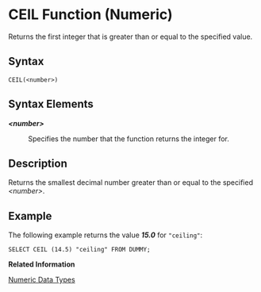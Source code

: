 <!-- loio20db6dd575191014b704978452f92bbd -->

# CEIL Function \(Numeric\)

Returns the first integer that is greater than or equal to the specified value.



<a name="loio20db6dd575191014b704978452f92bbd__sql_function_ceil_1sql_function_ceil_syntax"/>

## Syntax

```
CEIL(<number>)
```



## Syntax Elements


<dl>
<dt><b>

*<number\>*

</b></dt>
<dd>

Specifies the number that the function returns the integer for.



</dd>
</dl>



<a name="loio20db6dd575191014b704978452f92bbd__sql_function_ceil_1sql_function_ceil_description"/>

## Description

Returns the smallest decimal number greater than or equal to the specified *<number\>*.



<a name="loio20db6dd575191014b704978452f92bbd__sql_function_ceil_1sql_function_ceil_examples"/>

## Example

The following example returns the value ***15.0*** for `"ceiling"`:

```
SELECT CEIL (14.5) "ceiling" FROM DUMMY;
```

**Related Information**  


[Numeric Data Types](../numeric-data-types-4ee2f26.md "Numeric data types are used to store numeric information.")

